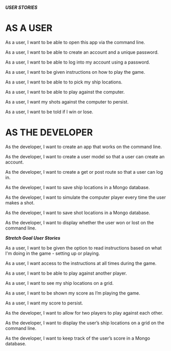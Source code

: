 ***USER STORIES***

# AS A USER

As a user, I want to be able to open this app via the command line.

As a user, I want to be able to create an account and a unique password.

As a user, I want to be able to log into my account using a password.

As a user, I want to be given instructions on how to play the game.

As a user, I want to be able to to pick my ship locations.

As a user, I want to be able to play against the computer.

As a user, I want my shots against the computer to persist.

As a user, I want to be told if I win or lose.


# AS THE DEVELOPER

As the developer, I want to create an app that works on the command line.

As the developer, I want to create a user model so that a user can create an account.

As the developer, I want to create a get or post route so that a user can log in.

As the developer, I want to save ship locations in a Mongo database.

As the developer, I want to simulate the computer player every time the user makes a shot.

As the developer, I want to save shot locations in a Mongo database.

As the developer, I want to display whether the user won or lost on the command line.


***Stretch Goal User Stories***

As a user, I want to be given the option to read instructions based on what I'm doing in the game - setting up or playing.

As a user, I want access to the instructions at all times during the game.

As a user, I want to be able to play against another player.

As a user, I want to see my ship locations on a grid.

As a user, I want to be shown my score as I’m playing the game.

As a user, I want my score to persist.

As the developer, I want to allow for two players to play against each other.

As the developer, I want to display the user’s ship locations on a grid on the command line.

As the developer, I want to keep track of the user’s score in a Mongo database.




